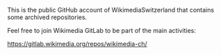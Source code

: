 This is the public GitHub account of WikimediaSwitzerland that contains some archived repositories.

Feel free to join Wikimedia GitLab to be part of the main activities:

https://gitlab.wikimedia.org/repos/wikimedia-ch/
